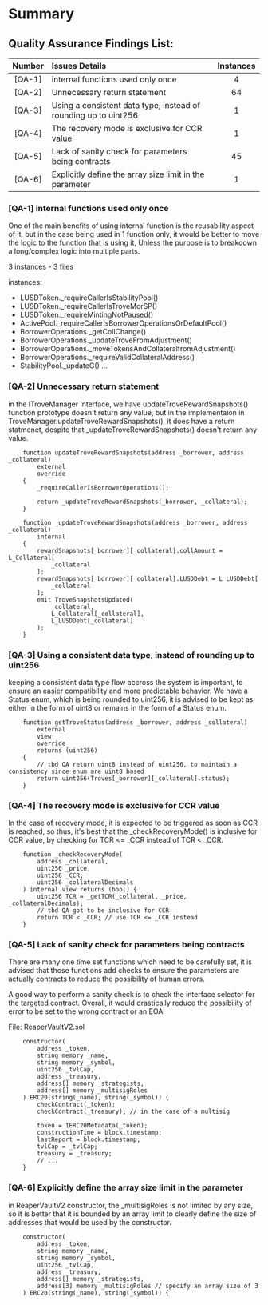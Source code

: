 # Summary
## Quality Assurance Findings List:
| Number |Issues Details|Instances|
|:--:|:-------|:--:|
|[QA-1]| internal functions used only once | 4 |
|[QA-2]| Unnecessary return statement | 64 |
|[QA-3]| Using a consistent data type, instead of rounding up to uint256 | 1 |
|[QA-4]| The recovery mode is exclusive for CCR value | 1 |
|[QA-5]| Lack of sanity check for parameters being contracts | 45 |
|[QA-6]| Explicitly define the array size limit in the parameter | 1 |

### [QA-1] internal functions used only once 

One of the main benefits of using internal function is the reusability aspect of it, but in the case being used in 1 function only, it would be better to move the logic to the function that is using it, Unless the purpose is to breakdown a long/complex logic into multiple parts.

3 instances - 3 files

instances:
- LUSDToken._requireCallerIsStabilityPool()
- LUSDToken._requireCallerIsTroveMorSP()
- LUSDToken._requireMintingNotPaused()
- ActivePool._requireCallerIsBorrowerOperationsOrDefaultPool()
- BorrowerOperations._getCollChange()
- BorrowerOperations._updateTroveFromAdjustment()
- BorrowerOperations._moveTokensAndCollateralfromAdjustment()
- BorrowerOperations._requireValidCollateralAddress()
- StabilityPool._updateG()
...

### [QA-2] Unnecessary return statement

in the ITroveManager interface, we have updateTroveRewardSnapshots() function prototype doesn't return any value, but in the implementaion in TroveManager.updateTroveRewardSnapshots(), it does have a return statmenet, despite that _updateTroveRewardSnapshots() doesn't return any value.

```solidity
    function updateTroveRewardSnapshots(address _borrower, address _collateral)
        external
        override
    {
        _requireCallerIsBorrowerOperations();
        
        return _updateTroveRewardSnapshots(_borrower, _collateral);
    }

    function _updateTroveRewardSnapshots(address _borrower, address _collateral)
        internal
    {
        rewardSnapshots[_borrower][_collateral].collAmount = L_Collateral[
            _collateral
        ];
        rewardSnapshots[_borrower][_collateral].LUSDDebt = L_LUSDDebt[
            _collateral
        ];
        emit TroveSnapshotsUpdated(
            _collateral,
            L_Collateral[_collateral],
            L_LUSDDebt[_collateral]
        );
    }
```

### [QA-3] Using a consistent data type, instead of rounding up to uint256

keeping a consistent data type flow accross the system is important, to ensure an easier compatibility and more predictable behavior. We have a Status enum, which is being rounded to uint256, it is advised to be kept as either in the form of uint8 or remains in the form of a Status enum.

```solidity
    function getTroveStatus(address _borrower, address _collateral)
        external
        view
        override
        returns (uint256)
    {
        // tbd QA return uint8 instead of uint256, to maintain a consistency since enum are uint8 based
        return uint256(Troves[_borrower][_collateral].status);
    }
```

### [QA-4] The recovery mode is exclusive for CCR value

In the case of recovery mode, it is expected to be triggered as soon as CCR is reached, so thus, it's best that the _checkRecoveryMode() is inclusive for CCR value, by checking for TCR <= _CCR instead of TCR < _CCR.

```solidity
    function _checkRecoveryMode(
        address _collateral,
        uint256 _price,
        uint256 _CCR,
        uint256 _collateralDecimals
    ) internal view returns (bool) {
        uint256 TCR = _getTCR(_collateral, _price, _collateralDecimals);
        // tbd QA got to be inclusive for CCR
        return TCR < _CCR; // use TCR <= _CCR instead
    }
```

### [QA-5] Lack of sanity check for parameters being contracts

There are many one time set functions which need to be carefully set, it is advised that those functions add checks to ensure the parameters are actually contracts to reduce the possibility of human errors. 

A good way to perform a sanity check is to check the interface selector for the targeted contract. Overall, it would drastically reduce the possibility of error to be set to the wrong contract or an EOA.

File: ReaperVaultV2.sol

```solidity
    constructor(
        address _token,
        string memory _name,
        string memory _symbol,
        uint256 _tvlCap,
        address _treasury,
        address[] memory _strategists,
        address[] memory _multisigRoles
    ) ERC20(string(_name), string(_symbol)) {
        checkContract(_token);
        checkContract(_treasury); // in the case of a multisig

        token = IERC20Metadata(_token);
        constructionTime = block.timestamp;
        lastReport = block.timestamp;
        tvlCap = _tvlCap;
        treasury = _treasury;
        // ...
    }
```

### [QA-6] Explicitly define the array size limit in the parameter

in ReaperVaultV2 constructor, the _multisigRoles is not limited by any size, so it is better that it is bounded by an array limit to clearly define the size of addresses that would be used by the constructor.

```solidity
    constructor(
        address _token,
        string memory _name,
        string memory _symbol,
        uint256 _tvlCap,
        address _treasury,
        address[] memory _strategists,
        address[3] memory _multisigRoles // specify an array size of 3
    ) ERC20(string(_name), string(_symbol)) {
```